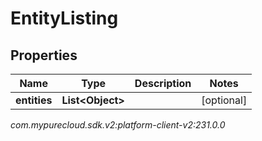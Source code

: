 # EntityListing


## Properties

| Name | Type | Description | Notes |
| ------------ | ------------- | ------------- | ------------- |
| **entities** | **List&lt;Object&gt;** |  |  [optional] |




_com.mypurecloud.sdk.v2:platform-client-v2:231.0.0_
